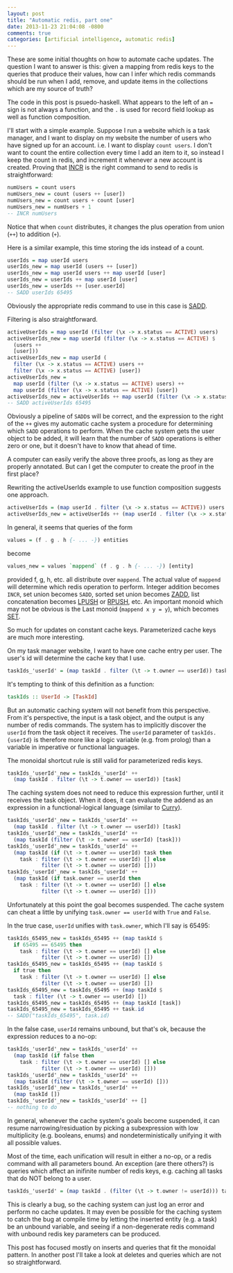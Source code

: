 ```yaml
---
layout: post
title: "Automatic redis, part one"
date: 2013-11-23 21:04:08 -0800
comments: true
categories: [artificial intelligence, automatic redis]
---
```

These are some initial thoughts on how to automate cache updates.
The question I want to answer is this: given a mapping from redis
keys to the queries that produce their values, how can I
infer which redis commands should be run when I add, remove, and update items in the collections
which are my source of truth?

The code in this post is psuedo-haskell. What appears to the left of an `=` sign is not
always a function, and the `.` is used for record field lookup as well as function
composition.

I'll start with a simple example. Suppose I run a website which is a task manager, and
I want to display on my website the number of users who
have signed
up for an account. i.e. I want to display `count users`. I don't want to count the entire collection
every time I add an item to it, so instead I keep the count in redis, and increment it whenever
a new account is created. Proving that [INCR](http://redis.io/commands/incr) is the right command
to send to redis is straightforward:

``` haskell
numUsers = count users
numUsers_new = count (users ++ [user])
numUsers_new = count users + count [user]
numUsers_new = numUsers + 1
-- INCR numUsers
```

Notice that when `count` distributes, it changes the plus operation from union (`++`) to 
addition (`+`).

Here is a similar example, this time storing the ids instead of a count.

``` haskell
userIds = map userId users
userIds_new = map userId (users ++ [user])
userIds_new = map userId users ++ map userId [user]
userIds_new = userIds ++ map userId [user]
userIds_new = userIds ++ [user.userId]
-- SADD userIds 65495
```

Obviously the appropriate redis command to use in this case is [SADD](http://redis.io/commands/sadd).

Filtering is also straightforward.

``` haskell
activeUserIds = map userId (filter (\x -> x.status == ACTIVE) users)
activeUserIds_new = map userId (filter (\x -> x.status == ACTIVE) $
  (users ++
  [user]))
activeUserIds_new = map userId (
  filter (\x -> x.status == ACTIVE) users ++
  filter (\x -> x.status == ACTIVE) [user])
activeUserIds_new =
  map userId (filter (\x -> x.status == ACTIVE) users) ++
  map userId (filter (\x -> x.status == ACTIVE) [user])
activeUserIds_new = activeUserIds ++ map userId (filter (\x -> x.status == ACTIVE) [user])
-- SADD activeUserIds 65495
```

Obviously a pipeline of `SADD`s will be correct, and the expression to the right
of the `++` gives my automatic cache system a procedure for determining which `SADD`
operations to perform. When the cache system gets the user object to be added, it
will learn that
the number of `SADD` operations is either
zero or one, but it doesn't have to know that ahead of time.

A computer can easily verify the above three proofs, as long as they are properly annotated.
But can I get
the computer to create the proof in the first place?

Rewriting the activeUserIds example to use function composition suggests one approach.

``` haskell
activeUserIds = (map userId . filter (\x -> x.status == ACTIVE)) users
activeUserIds_new = activeUserIds ++ (map userId . filter (\x -> x.status == ACTIVE)) [user]
```

In general, it seems that queries of the form

``` haskell
values = (f . g . h {- ... -}) entities
```

become

``` haskell
values_new = values `mappend` (f . g . h {- ... -}) [entity]
```

provided f, g, h, etc. all distribute over `mappend`. The actual value of `mappend` will determine
which redis operation to perform. Integer addition becomes `INCR`, set union becomes `SADD`,
sorted set union becomes [ZADD](http://redis.io/commands/zadd), list concatenation becomes
[LPUSH](http://redis.io/commands/lpush) or [RPUSH](http://redis.io/commands/rpush), etc. An
important monoid which may not be obvious is the Last
monoid (`mappend x y = y`), which becomes [SET](http://redis.io/commands/set).

So much for updates on constant cache keys. Parameterized cache keys are much more
interesting.

On my task manager website, I want to have one cache entry per user. The user's id
will determine the cache key that I use.

``` haskell
taskIds_'userId' = (map taskId . filter (\t -> t.owner == userId)) tasks
```

It's tempting to think of this definition as a function:

``` haskell
taskIds :: UserId -> [TaskId]
```

But an automatic caching system will not benefit from this perspective.
From it's perspective, the
input is a task object, and the output is any number of redis commands. The system has to implicitly
discover the `userId` from the task object it receives. The `userId` parameter of `taskIds.{userId}`
is therefore more like a logic variable (e.g. from prolog) than a variable in imperative or functional
languages.

The monoidal shortcut rule is still valid for parameterized redis keys.

``` haskell
taskIds_'userId'_new = taskIds_'userId' ++
  (map taskId . filter (\t -> t.owner == userId)) [task]
```

The caching system does not need to reduce this expression further, until it receives
the task object. When it does, 
it can evaluate the addend as an expression
in a functional-logical language (similar to [Curry](http://www-ps.informatik.uni-kiel.de/currywiki/)).

``` haskell
taskIds_'userId'_new = taskIds_'userId' ++
  (map taskId . filter (\t -> t.owner == userId)) [task]
taskIds_'userId'_new = taskIds_'userId' ++
  (map taskId (filter (\t -> t.owner == userId) [task]))
taskIds_'userId'_new = taskIds_'userId' ++
  (map taskId (if (\t -> t.owner == userId) task then
    task : filter (\t -> t.owner == userId) [] else
           filter (\t -> t.owner == userId) []))
taskIds_'userId'_new = taskIds_'userId' ++
  (map taskId (if task.owner == userId then
    task : filter (\t -> t.owner == userId) [] else
           filter (\t -> t.owner == userId) []))
```

Unfortunately at this point the goal becomes suspended. The cache system
can cheat a little by unifying
`task.owner == userId` with `True` and `False`.

In the true case, `userId` unifies with `task.owner`, which I'll say is 65495:

``` haskell
taskIds_65495_new = taskIds_65495 ++ (map taskId $
  if 65495 == 65495 then
    task : filter (\t -> t.owner == userId) [] else
           filter (\t -> t.owner == userId) [])
taskIds_65495_new = taskIds_65495 ++ (map taskId $
  if true then
    task : filter (\t -> t.owner == userId) [] else
           filter (\t -> t.owner == userId) [])
taskIds_65495_new = taskIds_65495 ++ (map taskId $
  task : filter (\t -> t.owner == userId) [])
taskIds_65495_new = taskIds_65495 ++ (map taskId [task])
taskIds_65495_new = taskIds_65495 ++ task.id
-- SADD("taskIds_65495", task.id)
```

In the false case, `userId` remains unbound, but that's ok, because the expression reduces to a no-op:

``` haskell
taskIds_'userId'_new = taskIds_'userId' ++
  (map taskId (if false then
    task : filter (\t -> t.owner == userId) [] else
           filter (\t -> t.owner == userId) []))
taskIds_'userId'_new = taskIds_'userId' ++ 
  (map taskId (filter (\t -> t.owner == userId) []))
taskIds_'userId'_new = taskIds_'userId' ++
  (map taskId [])
taskIds_'userId'_new = taskIds_'userId' ++ []
-- nothing to do
```

In general, whenever the cache system's
goals become suspended, it can resume narrowing/residuation by picking a subexpression
with low multiplicity (e.g. booleans, enums) and nondeterministically
unifying it with all possible values.

Most of the time, each unification will result in either a no-op, or a redis command with all
parameters bound. An exception (are there others?)
is queries which affect an inifinite number of redis keys,
e.g. caching all tasks that do NOT belong to a user.

``` haskell
taskIds_'userId' = (map taskId . (filter (\t -> t.owner != userId))) tasks
```

This is clearly a bug, so the caching system can just log an error and perform no
cache updates.
It may even be possible for the caching system
to catch the bug at compile time by letting the inserted entity (e.g. a task)
be an unbound variable, and seeing if a non-degenerate redis command
with unbound redis key
parameters can
be produced.

This post has focused mostly on inserts and queries that fit the monoidal pattern. In
another post I'll take a look at deletes and queries which are not so straightforward.
